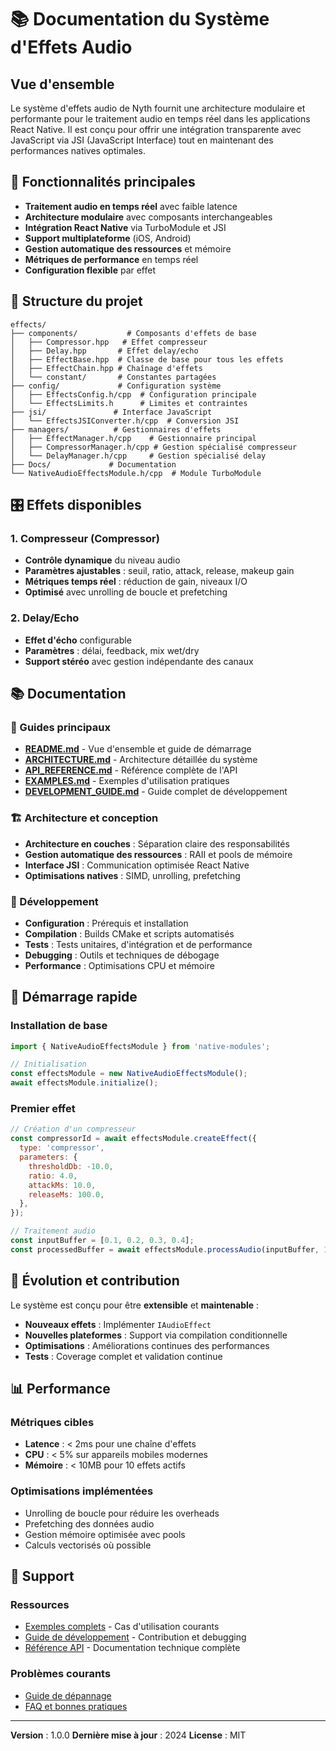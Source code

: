 # 📚 Documentation du Système d'Effets Audio

## Vue d'ensemble

Le système d'effets audio de Nyth fournit une architecture modulaire et performante pour le traitement audio en temps réel dans les applications React Native. Il est conçu pour offrir une intégration transparente avec JavaScript via JSI (JavaScript Interface) tout en maintenant des performances natives optimales.

## 🚀 Fonctionnalités principales

- **Traitement audio en temps réel** avec faible latence
- **Architecture modulaire** avec composants interchangeables
- **Intégration React Native** via TurboModule et JSI
- **Support multiplateforme** (iOS, Android)
- **Gestion automatique des ressources** et mémoire
- **Métriques de performance** en temps réel
- **Configuration flexible** par effet

## 📁 Structure du projet

```
effects/
├── components/           # Composants d'effets de base
│   ├── Compressor.hpp   # Effet compresseur
│   ├── Delay.hpp       # Effet delay/echo
│   ├── EffectBase.hpp  # Classe de base pour tous les effets
│   ├── EffectChain.hpp # Chaînage d'effets
│   └── constant/       # Constantes partagées
├── config/             # Configuration système
│   ├── EffectsConfig.h/cpp  # Configuration principale
│   └── EffectsLimits.h      # Limites et contraintes
├── jsi/               # Interface JavaScript
│   └── EffectsJSIConverter.h/cpp  # Conversion JSI
├── managers/          # Gestionnaires d'effets
│   ├── EffectManager.h/cpp    # Gestionnaire principal
│   ├── CompressorManager.h/cpp # Gestion spécialisé compresseur
│   └── DelayManager.h/cpp     # Gestion spécialisé delay
├── Docs/             # Documentation
└── NativeAudioEffectsModule.h/cpp  # Module TurboModule
```

## 🎛️ Effets disponibles

### 1. Compresseur (Compressor)

- **Contrôle dynamique** du niveau audio
- **Paramètres ajustables** : seuil, ratio, attack, release, makeup gain
- **Métriques temps réel** : réduction de gain, niveaux I/O
- **Optimisé** avec unrolling de boucle et prefetching

### 2. Delay/Echo

- **Effet d'écho** configurable
- **Paramètres** : délai, feedback, mix wet/dry
- **Support stéréo** avec gestion indépendante des canaux

## 📚 Documentation

### 📖 Guides principaux

- **[README.md](README.md)** - Vue d'ensemble et guide de démarrage
- **[ARCHITECTURE.md](ARCHITECTURE.md)** - Architecture détaillée du système
- **[API_REFERENCE.md](API_REFERENCE.md)** - Référence complète de l'API
- **[EXAMPLES.md](EXAMPLES.md)** - Exemples d'utilisation pratiques
- **[DEVELOPMENT_GUIDE.md](DEVELOPMENT_GUIDE.md)** - Guide complet de développement

### 🏗️ Architecture et conception

- **Architecture en couches** : Séparation claire des responsabilités
- **Gestion automatique des ressources** : RAII et pools de mémoire
- **Interface JSI** : Communication optimisée React Native
- **Optimisations natives** : SIMD, unrolling, prefetching

### 🔧 Développement

- **Configuration** : Prérequis et installation
- **Compilation** : Builds CMake et scripts automatisés
- **Tests** : Tests unitaires, d'intégration et de performance
- **Debugging** : Outils et techniques de débogage
- **Performance** : Optimisations CPU et mémoire

## 🎯 Démarrage rapide

### Installation de base

```javascript
import { NativeAudioEffectsModule } from 'native-modules';

// Initialisation
const effectsModule = new NativeAudioEffectsModule();
await effectsModule.initialize();
```

### Premier effet

```javascript
// Création d'un compresseur
const compressorId = await effectsModule.createEffect({
  type: 'compressor',
  parameters: {
    thresholdDb: -10.0,
    ratio: 4.0,
    attackMs: 10.0,
    releaseMs: 100.0,
  },
});

// Traitement audio
const inputBuffer = [0.1, 0.2, 0.3, 0.4];
const processedBuffer = await effectsModule.processAudio(inputBuffer, 1);
```

## 🔄 Évolution et contribution

Le système est conçu pour être **extensible** et **maintenable** :

- **Nouveaux effets** : Implémenter `IAudioEffect`
- **Nouvelles plateformes** : Support via compilation conditionnelle
- **Optimisations** : Améliorations continues des performances
- **Tests** : Coverage complet et validation continue

## 📊 Performance

### Métriques cibles

- **Latence** : < 2ms pour une chaîne d'effets
- **CPU** : < 5% sur appareils mobiles modernes
- **Mémoire** : < 10MB pour 10 effets actifs

### Optimisations implémentées

- Unrolling de boucle pour réduire les overheads
- Prefetching des données audio
- Gestion mémoire optimisée avec pools
- Calculs vectorisés où possible

## 🤝 Support

### Ressources

- [Exemples complets](EXAMPLES.md) - Cas d'utilisation courants
- [Guide de développement](DEVELOPMENT_GUIDE.md) - Contribution et debugging
- [Référence API](API_REFERENCE.md) - Documentation technique complète

### Problèmes courants

- [Guide de dépannage](DEVELOPMENT_GUIDE.md#🐛-debugging-et-troubleshooting)
- [FAQ et bonnes pratiques](DEVELOPMENT_GUIDE.md#🔒-sécurité-et-bonnes-pratiques)

---

**Version** : 1.0.0
**Dernière mise à jour** : 2024
**License** : MIT
